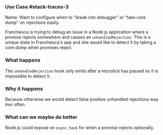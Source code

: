### Use Case #stack-traces-3

Name: Want to configure when to "break into debugger" or "take core dump" on rejections easily.

Franchesca is trying to debug an issue in a Node.js application where a promise rejects somewhere and causes an `unhandledRejection`. This is a unique state in Franchesca's app and she would like to detect it by taking a core dump when promises reject. 

### What happens

The `unhandledRejection` hook only emits after a microtick has passed so it is impossible to detect it.

### Why it happens

Because otherwise we would detect false positive unhandled rejections way mor often.

### What can we maybe do better

Node.js could expose an `async_hook` for when a promise rejects optionally.